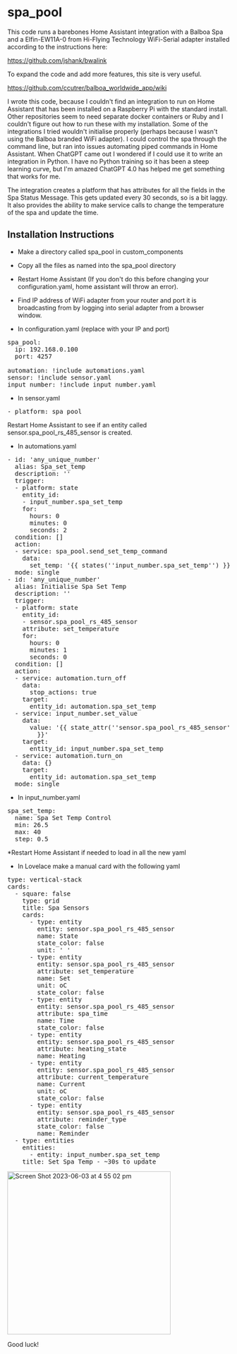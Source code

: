 # spa_pool

This code runs a barebones Home Assistant integration with a Balboa Spa and a Elfin-EW11A-0 from Hi-Flying Technology WiFi-Serial adapter installed according to the instructions here:

https://github.com/jshank/bwalink

To expand the code and add more features, this site is very useful.

https://github.com/ccutrer/balboa_worldwide_app/wiki

I wrote this code, because I couldn't find an integration to run on Home Assistant that has been installed on a Raspberry Pi with the standard install. Other repositories seem to need separate docker containers or Ruby and I couldn't figure out how to run these with my installation. Some of the integrations I tried wouldn't initialise properly (perhaps because I wasn't using the Balboa branded WiFi adapter). I could control the spa through the command line, but ran into issues automating piped commands in Home Assistant. When ChatGPT came out I wondered if I could use it to write an integration in Python. I have no Python training so it has been a steep learning curve, but I'm amazed ChatGPT 4.0 has helped me get something that works for me.

The integration creates a platform that has attributes for all the fields in the Spa Status Message. This gets updated every 30 seconds, so is a bit laggy. It also provides the ability to make service calls to change the temperature of the spa and update the time.

## Installation Instructions 

* Make a directory called spa_pool in custom_components

* Copy all the files as named into the spa_pool directory

* Restart Home Assistant (If you don't do this before changing your configuration.yaml, home assistant will throw an error).

* Find IP address of WiFi adapter from your router and port it is broadcasting from by logging into serial adapter from a browser window.

* In configuration.yaml (replace with your IP and port)
<pre>
spa_pool:
  ip: 192.168.0.100
  port: 4257

automation: !include automations.yaml
sensor: !include sensor.yaml
input_number: !include input_number.yaml
</pre>

* In sensor.yaml
<pre>
- platform: spa_pool
</pre>

Restart Home Assistant to see if an entity called sensor.spa_pool_rs_485_sensor is created.

* In automations.yaml
<pre>
- id: 'any_unique_number'
  alias: Spa_set_temp
  description: ''
  trigger:
  - platform: state
    entity_id:
    - input_number.spa_set_temp
    for:
      hours: 0
      minutes: 0
      seconds: 2
  condition: []
  action:
  - service: spa_pool.send_set_temp_command
    data:
      set_temp: '{{ states(''input_number.spa_set_temp'') }}'
  mode: single
- id: 'any_unique_number'
  alias: Initialise Spa Set Temp
  description: ''
  trigger:
  - platform: state
    entity_id:
    - sensor.spa_pool_rs_485_sensor
    attribute: set_temperature
    for:
      hours: 0
      minutes: 1
      seconds: 0
  condition: []
  action:
  - service: automation.turn_off
    data:
      stop_actions: true
    target:
      entity_id: automation.spa_set_temp
  - service: input_number.set_value
    data:
      value: '{{ state_attr(''sensor.spa_pool_rs_485_sensor'', ''set_temperature'')
        }}'
    target:
      entity_id: input_number.spa_set_temp
  - service: automation.turn_on
    data: {}
    target:
      entity_id: automation.spa_set_temp
  mode: single
</pre>

* In input_number.yaml

<pre>
spa_set_temp:
  name: Spa Set Temp Control
  min: 26.5
  max: 40
  step: 0.5
</pre>

*Restart Home Assistant if needed to load in all the new yaml

* In Lovelace make a manual card with the following yaml 
<pre>
type: vertical-stack
cards:
  - square: false
    type: grid
    title: Spa Sensors
    cards:
      - type: entity
        entity: sensor.spa_pool_rs_485_sensor
        name: State
        state_color: false
        unit: ' '
      - type: entity
        entity: sensor.spa_pool_rs_485_sensor
        attribute: set_temperature
        name: Set
        unit: oC
        state_color: false
      - type: entity
        entity: sensor.spa_pool_rs_485_sensor
        attribute: spa_time
        name: Time
        state_color: false
      - type: entity
        entity: sensor.spa_pool_rs_485_sensor
        attribute: heating_state
        name: Heating
      - type: entity
        entity: sensor.spa_pool_rs_485_sensor
        attribute: current_temperature
        name: Current
        unit: oC
        state_color: false
      - type: entity
        entity: sensor.spa_pool_rs_485_sensor
        attribute: reminder_type
        state_color: false
        name: Reminder
  - type: entities
    entities:
      - entity: input_number.spa_set_temp
    title: Set Spa Temp - ~30s to update
</pre>

<img width="370" alt="Screen Shot 2023-06-03 at 4 55 02 pm" src="https://github.com/mel9320107/spa_pool/assets/54464040/fb1afcac-95e8-4ba5-9f2c-6922bbcbe065">

Good luck!
